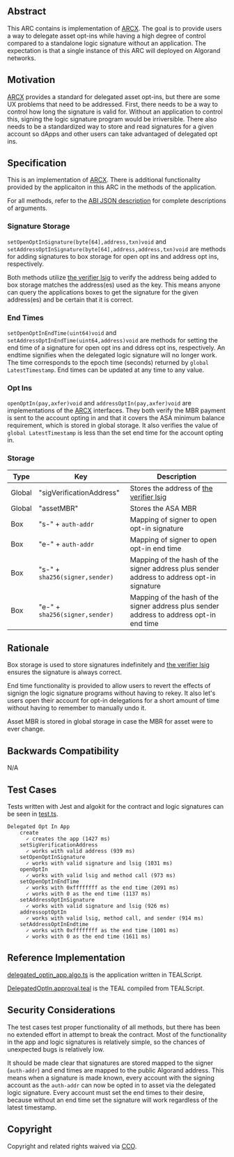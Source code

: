 ## Abstract
This ARC contains is implementation of [ARCX](https://github.com/algorandfoundation/ARCs/pull/229). The goal is to provide users a way to delegate asset opt-ins while having a high degree of control compared to a standalone logic signature without an application. The expectation is that a single instance of this ARC will deployed on Algorand networks. 

## Motivation
[ARCX](https://github.com/algorandfoundation/ARCs/pull/229) provides a standard for delegated asset opt-ins, but there are some UX problems that need to be addressed. First, there needs to be a way to control how long the signature is valid for. Without an application to control this, signing the logic signature program would be irriversible. There also needs to be a standardized way to store and read signatures for a given account so dApps and other users can take advantaged of delegated opt ins.

## Specification
This is an implementation of [ARCX](https://github.com/algorandfoundation/ARCs/pull/229). There is additional functionality provided by the applicaiton in this ARC in the methods of the application.

For all methods, refer to the [ABI JSON description](./contracts/artifacts/DelegatedOptIn.abi.json) for complete descriptions of arguments.

### Signature Storage

`setOpenOptInSignature(byte[64],address,txn)void` and `setAddressOptInSignature(byte[64],address,address,txn)void` are methods for adding signatures to box storage for open opt ins and address opt ins, respectively.

Both methods utilize [the verifier lsig](./contracts/verifier_lsig.teal) to verify the address being added to box storage matches the address(es) used as the key. This means anyone can query the applications boxes to get the signature for the given address(es) and be certain that it is correct.

### End Times

`setOpenOptInEndTime(uint64)void` and `setAddressOptInEndTime(uint64,address)void` are methods for setting the end time of a signature for open opt ins and ddress opt ins, respectively. An endtime signifies when the delegated logic signature will no longer work. The time corresponds to the epoch time (seconds) returned by `global LatestTimestamp`. End times can be updated at any time to any value.

### Opt Ins

`openOptIn(pay,axfer)void` and `addressOptIn(pay,axfer)void` are implementations of the [ARCX](https://github.com/algorandfoundation/ARCs/pull/229) interfaces. They both verify the MBR payment is sent to the account opting in and that it covers the ASA minimum balance requirement, which is stored in global storage. It also verifies the value of `global LatestTimestamp` is less than the set end time for the account opting in.

### Storage

| Type | Key | Description |
| ---- | --- | ----------- |
| Global | "sigVerificationAddress" | Stores the address of [the verifier lsig](./contracts/verifier_lsig.teal) |
| Global | "assetMBR" | Stores the ASA MBR |
| Box | "s-" + `auth-addr` | Mapping of signer to open opt-in signature |
| Box |  "e-" + `auth-addr` | Mapping of signer to open opt-in end time |
| Box | "s-" + `sha256(signer,sender)` | Mapping of the hash of the signer address plus sender address to address opt-in signature |
| Box |  "e-" + `sha256(signer,sender)` | Mapping of the hash of the signer address plus sender address to address opt-in end time |

## Rationale
Box storage is used to store signatures indefinitely and [the verifier lsig](./contracts/verifier_lsig.teal) ensures the signature is always correct.

End time functionality is provided to allow users to revert the effects of signign the logic signature programs without having to rekey. It also let's users open their account for opt-in delegations for a short amount of time without having to remember to manually undo it.

Asset MBR is stored in global storage in case the MBR for asset were to ever change.

## Backwards Compatibility
N/A

## Test Cases
Tests written with Jest and algokit for the contract and logic signatures can be seen in [test.ts](./tests/test.ts).

```
Delegated Opt In App
    create
      ✓ creates the app (1427 ms)
    setSigVerificationAddress
      ✓ works with valid address (939 ms)
    setOpenOptInSignature
      ✓ works with valid signature and lsig (1031 ms)
    openOptIn
      ✓ works with valid lsig and method call (973 ms)
    setOpenOptInEndTime
      ✓ works with 0xffffffff as the end time (2091 ms)
      ✓ works with 0 as the end time (1137 ms)
    setAddressOptInSignature
      ✓ works with valid signature and lsig (926 ms)
    addressoptOptIn
      ✓ works with valid lsig, method call, and sender (914 ms)
    setAddressOptInEndtime
      ✓ works with 0xffffffff as the end time (1001 ms)
      ✓ works with 0 as the end time (1611 ms)
```

## Reference Implementation
[delegated_optin_app.algo.ts](./contracts/delegated_optin_app.algo.ts) is the application written in TEALScript.

[DelegatedOptIn.approval.teal](./contracts/artifacts/DelegatedOptIn.approval.teal) is the TEAL compiled from TEALScript.

## Security Considerations

The test cases test proper functionality of all methods, but there has been no extended effort in attempt to break the contract. Most of the functionality in the app and logic signatures is relatively simple, so the chances of unexpected bugs is relatively low.

It should be made clear that signatures are stored mapped to the signer (`auth-addr`) and end times are mapped to the public Algorand address. This means when a signature is made known, every account with the signing account as the `auth-addr` can now be opted in to asset via the delegated logic signature. Every account must set the end times to their desire, because without an end time set the signature will work regardless of the latest timestamp.

## Copyright
Copyright and related rights waived via <a href="https://creativecommons.org/publicdomain/zero/1.0/">CCO</a>.
